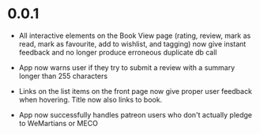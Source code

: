 # 0.0.1

* All interactive elements on the Book View page (rating, review, mark as read, mark as favourite, add to wishlist, and tagging) now give instant feedback and no longer produce erroneous duplicate db call

* App now warns user if they try to submit a review with a summary longer than 255 characters
* Links on the list items on the front page now give proper user feedback when hovering. Title now also links to book.
* App now successfully handles patreon users who don't actually pledge to WeMartians or MECO